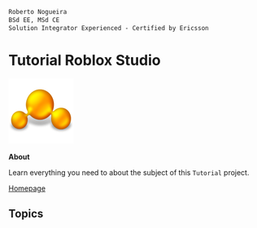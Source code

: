 ```
Roberto Nogueira  
BSd EE, MSd CE
Solution Integrator Experienced - Certified by Ericsson
```
# Tutorial Roblox Studio

![tutorial image](images/tutorial.png)

**About**

Learn everything you need to about the subject of this `Tutorial` project.

[Homepage](https://tutorial.com)

## Topics
```
```
